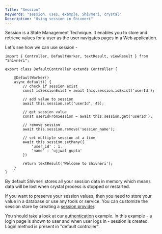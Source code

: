 ```yaml
---
Title: "Session"
Keywords: "session, uses, example, Shivneri, crystal"
Description: "Using session in Shivneri"
---
```


Session is a State Management Technique. It enables you to store and retrieve values for a user as the user navigates pages in a Web application.


Let's see how we can use session - 

```
import { Controller, DefaultWorker, textResult, viewResult } from "Shivneri";

export class DefaultController extends Controller {

    @DefaultWorker()
    async default() {
        // check if session exist
        const isSessionExist = await this.session.isExist('userId');

        // add value to session
        await this.session.set('userId', 45);

        // get session value
        const userIdFromSession = await this.session.get('userId');

        // remove session
        await this.session.remove('session_name');

        // set multiple session at a time
        await this.session.setMany({
            'user_id' : 1,
            'name' : 'ujjwal gupta'
        })

        return textResult('Welcome to Shivneri');
    }
}
```

By default Shivneri stores all your session data in memory which means data will be lost when crystal process is stopped or restarted. 

If you want to preserve your session values, then you need to store your value in a database or use any tools or service. You can customize the session store by creating a [session provider](/tutorial/session-provider).


You should take a look at our [authentication](https://github.com/ujjwalguptaofficial/Shivneri-examples/tree/master/authentication) example. In this example - a login page is shown to user and when user logs in - session is created. Login method is present in "default controller".
